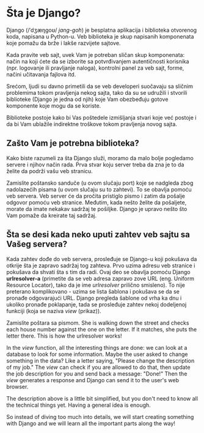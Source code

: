 # Šta je Django?

Django (/ˈdʒæŋɡoʊ/ *jang-goh*) je besplatna aplikacija i biblioteka otvorenog koda, napisana u Python-u. Veb biblioteka je skup napisanih komponenata koje pomažu da brže i lakše razvijete sajtove.

Kada pravite veb sajt, uvek Vam je potreban sličan skup komponenata: način na koji ćete da se izborite sa potvrđivanjem autentičnosti korisnika (npr. logovanje ili pravljanje naloga), kontrolni panel za veb sajt, forme, načini učitavanja fajlova itd.

Srećom, ljudi su davno primetili da se veb developeri suočavaju sa sličnim problemima tokom pravljenja nekog sajta, tako da su se udružili i stvorili biblioteke (Django je jedna od njih) koje Vam obezbeđuju gotove komponente koje mogu da se koriste.

Biblioteke postoje kako bi Vas poštedele izmišljanja stvari koje već postoje i da bi Vam ublažile indirektne troškove tokom pravljenja novog sajta.

## Zašto Vam je potrebna biblioteka?

Kako biste razumeli za šta Django služi, moramo da malo bolje pogledamo servere i njihov način rada. Prva stvar koju server treba da zna je to da želite da podrži vašu veb stranicu.

Zamislite poštansko sanduče (u ovom slučaju port) koje se nadgleda zbog nadolazećih pisama (u ovom slučaju su to zahtevi). To se obavlja pomoću veb servera. Veb server će da pročita pristiglo pismo i zatim da pošalje odgovor pomoću veb stranice. Međutim, kada nešto želite da pošaljete, morate da imate nekakav sadržaj te pošiljke. Django je upravo nešto što Vam pomaže da kreirate taj sadržaj.

## Šta se desi kada neko uputi zahtev veb sajtu sa Vašeg servera?

Kada zahtev dođe do veb servera, prosleđuje se Django-u koji pokušava da otkrije šta je zapravo sadržaj tog zahteva. Prvo uzima adresu veb stranice i pokušava da shvati šta s tim da radi. Ovaj deo se obavlja pomoću Django **urlresolver-a** (primetite da se veb adresa zapravo zove URL (eng. Uniform Resource Locator), tako da je ime *urlresolver* prilično smisleno). To nije preterano komplikovano - uzima se lista šablona i pokušava se da se pronađe odgovarajući URL. Django pregleda šablone od vrha ka dnu i ukoliko pronađe poklapanje, tada se prosleđuje zahtev nekoj dodeljenoj funkciji (koja se naziva *view* (prikaz)).

Zamislite poštara sa pismom. She is walking down the street and checks each house number against the one on the letter. If it matches, she puts the letter there. This is how the urlresolver works!

In the *view* function, all the interesting things are done: we can look at a database to look for some information. Maybe the user asked to change something in the data? Like a letter saying, "Please change the description of my job." The *view* can check if you are allowed to do that, then update the job description for you and send back a message: "Done!" Then the *view* generates a response and Django can send it to the user's web browser.

The description above is a little bit simplified, but you don't need to know all the technical things yet. Having a general idea is enough.

So instead of diving too much into details, we will start creating something with Django and we will learn all the important parts along the way!